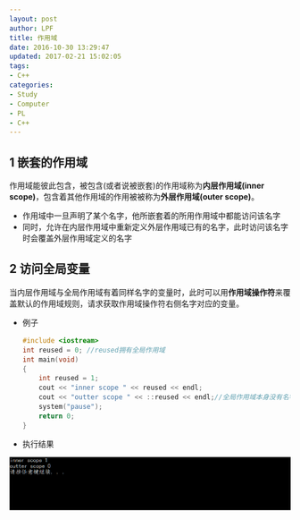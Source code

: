 ```yaml
---
layout: post
author: LPF
title: 作用域
date: 2016-10-30 13:29:47
updated: 2017-02-21 15:02:05
tags:
- C++
categories:
- Study
- Computer
- PL
- C++
---
```


## 1 嵌套的作用域

作用域能彼此包含，被包含(或者说被嵌套)的作用域称为**内层作用域(inner scope)**，包含着其他作用域的作用被被称为**外层作用域(outer scope)**。

- 作用域中一旦声明了某个名字，他所嵌套着的所用作用域中都能访问该名字
- 同时，允许在内层作用域中重新定义外层作用域已有的名字，此时访问该名字时会覆盖外层作用域定义的名字

## 2 访问全局变量

当内层作用域与全局作用域有着同样名字的变量时，此时可以用**作用域操作符**来覆盖默认的作用域规则，请求获取作用域操作符右侧名字对应的变量。

- 例子

   ```cpp
   #include <iostream>
   int reused = 0; //reused拥有全局作用域
   int main(void)
   {
       int reused = 1;
       cout << "inner scope " << reused << endl;
       cout << "outter scope " << ::reused << endl;//全局作用域本身没有名字，所以作用域左侧为空
       system("pause");
       return 0;
   }
   ```
- 执行结果
    
 ![](../post_img/58158fabab644164d40040b7)